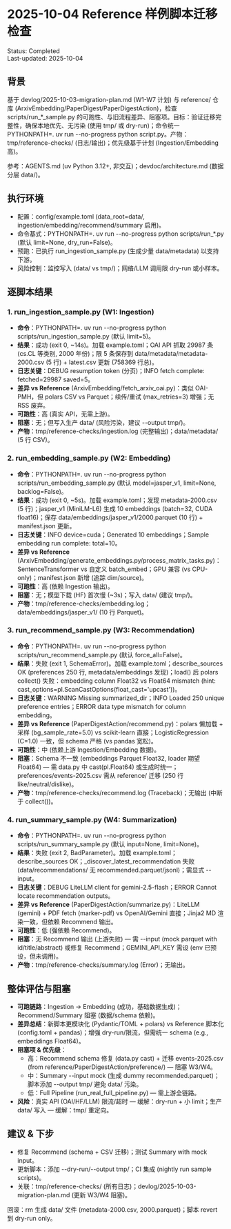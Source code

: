 # 2025-10-04 Reference 样例脚本迁移检查

Status: Completed  
Last-updated: 2025-10-04  

## 背景
基于 devlog/2025-10-03-migration-plan.md (W1-W7 计划) 与 reference/ 仓库 (ArxivEmbedding/PaperDigest/PaperDigestAction)，检查 scripts/run_*_sample.py 的可跑性、与旧流程差异、阻塞项。目标：验证迁移完整性，确保本地优先、无污染 (使用 tmp/ 或 dry-run)；命令统一 PYTHONPATH=. uv run --no-progress python script.py。产物：tmp/reference-checks/ (日志/输出)；优先级基于计划 (Ingestion/Embedding 高)。

参考：AGENTS.md (uv Python 3.12+, 非交互)；devdoc/architecture.md (数据分层 data/)。

## 执行环境
- 配置：config/example.toml (data_root=data/, ingestion/embedding/recommend/summary 启用)。
- 命令基式：PYTHONPATH=. uv run --no-progress python scripts/run_*.py (默认 limit=None, dry_run=False)。
- 预跑：已执行 run_ingestion_sample.py (生成少量 data/metadata) 以支持下游。
- 风险控制：监控写入 (data/ vs tmp/)；网络/LLM 调用限 dry-run 或小样本。

## 逐脚本结果
### 1. run_ingestion_sample.py (W1: Ingestion)
- **命令**：PYTHONPATH=. uv run --no-progress python scripts/run_ingestion_sample.py (默认 limit=5)。
- **结果**：成功 (exit 0, ~14s)。加载 example.toml；OAI API 抓取 29987 条 (cs.CL 等类别, 2000 年份)；限 5 条保存到 data/metadata/metadata-2000.csv (5 行) + latest.csv 更新 (758369 行总)。
- **日志关键**：DEBUG resumption token (分页)；INFO fetch complete: fetched=29987 saved=5。
- **差异 vs Reference** (ArxivEmbedding/fetch_arxiv_oai.py)：类似 OAI-PMH，但 polars CSV vs Parquet；续传/重试 (max_retries=3) 增强；无 RSS 废弃。
- **可跑性**：高 (真实 API，无需上游)。
- **阻塞**：无；但写入生产 data/ (风险污染，建议 --output tmp/)。
- **产物**：tmp/reference-checks/ingestion.log (完整输出)；data/metadata/ (5 行 CSV)。

### 2. run_embedding_sample.py (W2: Embedding)
- **命令**：PYTHONPATH=. uv run --no-progress python scripts/run_embedding_sample.py (默认 model=jasper_v1, limit=None, backlog=False)。
- **结果**：成功 (exit 0, ~5s)。加载 example.toml；发现 metadata-2000.csv (5 行)；jasper_v1 (MiniLM-L6) 生成 10 embeddings (batch=32, CUDA float16)；保存 data/embeddings/jasper_v1/2000.parquet (10 行) + manifest.json 更新。
- **日志关键**：INFO device=cuda；Generated 10 embeddings；Sample embedding run complete: total=10。
- **差异 vs Reference** (ArxivEmbedding/generate_embeddings.py/process_matrix_tasks.py)：SentenceTransformer vs 自定义 batch_embed；GPU 兼容 (vs CPU-only)；manifest.json 新增 (追踪 dim/source)。
- **可跑性**：高 (依赖 Ingestion 输出)。
- **阻塞**：无；模型下载 (HF) 首次慢 (~3s)；写入 data/ (建议 tmp/)。
- **产物**：tmp/reference-checks/embedding.log；data/embeddings/jasper_v1/ (10 行 Parquet)。

### 3. run_recommend_sample.py (W3: Recommendation)
- **命令**：PYTHONPATH=. uv run --no-progress python scripts/run_recommend_sample.py (默认 force_all=False)。
- **结果**：失败 (exit 1, SchemaError)。加载 example.toml；describe_sources OK (preferences 250 行, metadata/embeddings 发现)；load() 后 polars collect() 失败：embedding column Float32 vs Float64 mismatch (hint: cast_options=pl.ScanCastOptions(float_cast='upcast'))。
- **日志关键**：WARNING Missing summarized_dir；INFO Loaded 250 unique preference entries；ERROR data type mismatch for column embedding。
- **差异 vs Reference** (PaperDigestAction/recommend.py)：polars 懒加载 + 采样 (bg_sample_rate=5.0) vs scikit-learn 直接；LogisticRegression (C=1.0) 一致，但 schema 严格 (vs pandas 宽松)。
- **可跑性**：中 (依赖上游 Ingestion/Embedding 数据)。
- **阻塞**：Schema 不一致 (embeddings Parquet Float32, loader 期望 Float64) — 需 data.py 中 cast(pl.Float64) 或生成时统一；preferences/events-2025.csv 需从 reference/ 迁移 (250 行 like/neutral/dislike)。
- **产物**：tmp/reference-checks/recommend.log (Traceback)；无输出 (中断于 collect())。

### 4. run_summary_sample.py (W4: Summarization)
- **命令**：PYTHONPATH=. uv run --no-progress python scripts/run_summary_sample.py (默认 input=None, limit=None)。
- **结果**：失败 (exit 2, BadParameter)。加载 example.toml；describe_sources OK；_discover_latest_recommendation 失败 (data/recommendations/ 无 recommended.parquet/jsonl)；需显式 --input。
- **日志关键**：DEBUG LiteLLM client for gemini-2.5-flash；ERROR Cannot locate recommendation outputs。
- **差异 vs Reference** (PaperDigestAction/summarize.py)：LiteLLM (gemini) + PDF fetch (marker-pdf) vs OpenAI/Gemini 直接；Jinja2 MD 渲染一致，但依赖 Recommend 输出。
- **可跑性**：低 (强依赖 Recommend)。
- **阻塞**：无 Recommend 输出 (上游失败) — 需 --input (mock parquet with id/title/abstract) 或修复 Recommend；GEMINI_API_KEY 需设 (env 已预设，但未调用)。
- **产物**：tmp/reference-checks/summary.log (Error)；无输出。

## 整体评估与阻塞
- **可跑链路**：Ingestion → Embedding (成功，基础数据生成)；Recommend/Summary 阻塞 (数据/schema 依赖)。
- **差异总结**：新脚本更模块化 (Pydantic/TOML + polars) vs Reference 脚本化 (config.toml + pandas)；增强 dry-run/限流，但需统一 schema (e.g., embeddings Float64)。
- **阻塞项 & 优先级**：
  - 高：Recommend schema 修复 (data.py cast) + 迁移 events-2025.csv (from reference/PaperDigestAction/preference/) — 阻塞 W3/W4。
  - 中：Summary --input mock (生成 dummy recommended.parquet)；脚本添加 --output tmp/ 避免 data/ 污染。
  - 低：Full Pipeline (run_real_full_pipeline.py) — 需上游全链路。
- **风险**：真实 API (OAI/HF/LLM) 限流/超时 — 缓解：dry-run + 小 limit；生产 data/ 写入 — 缓解：tmp/ 重定向。

## 建议 & 下步
- 修复 Recommend (schema + CSV 迁移)；测试 Summary with mock input。
- 更新脚本：添加 --dry-run/--output tmp/；CI 集成 (nightly run sample scripts)。
- 关联：tmp/reference-checks/ (所有日志)；devlog/2025-10-03-migration-plan.md (更新 W3/W4 阻塞)。

回滚：rm 生成 data/ 文件 (metadata-2000.csv, 2000.parquet)；脚本 revert 到 dry-run only。
